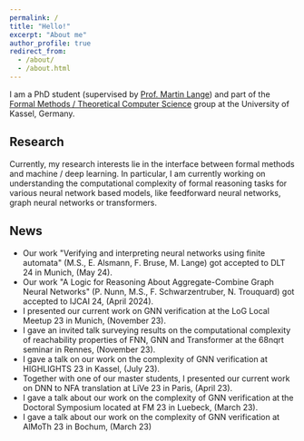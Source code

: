 ```yaml
---
permalink: /
title: "Hello!"
excerpt: "About me"
author_profile: true
redirect_from: 
  - /about/
  - /about.html
---
```



I am a PhD student (supervised by [Prof. Martin Lange](https://carrick.fmv.informatik.uni-kassel.de/~mlange/index.html)) and 
part of the [Formal Methods / Theoretical Computer Science](https://www.uni-kassel.de/eecs/en/sections/theoretical-computer-science-/-formal-methods/about-us) group at the University of Kassel, Germany.

## Research

Currently, my research interests lie in the interface between formal methods and machine / deep learning. In particular, I am currently working on understanding the computational complexity of formal reasoning
tasks for various neural network based models, like feedforward neural networks, graph neural networks
or transformers.


## News
- Our work "Verifying and interpreting neural networks using finite automata" (M.S., E. Alsmann, F. Bruse, M. Lange) got accepted to DLT 24 in Munich, (May 24).
- Our work "A Logic for Reasoning About Aggregate-Combine Graph Neural Networks" (P. Nunn, M.S., F. Schwarzentruber, N. Trouquard) got accepted to IJCAI 24, (April 2024).
- I presented our current work on GNN verification at the LoG Local Meetup 23 in Munich, (November 23).
- I gave an invited talk surveying results on the computational complexity of reachability properties of FNN, GNN and Transformer at the 68nqrt seminar in Rennes, (November 23).
- I gave a talk on our work on the complexity of GNN verification at HIGHLIGHTS 23 in Kassel, 
(July 23).
- Together with one of our master students, I presented our current work on DNN to NFA translation
at LiVe 23 in Paris, (April 23).
- I gave a talk about our work on the complexity of GNN verification at the Doctoral Symposium located at FM 23 in Luebeck, (March 23).
- I gave a talk about our work on the complexity of GNN verification at AlMoTh 23 in Bochum, (March 23)
